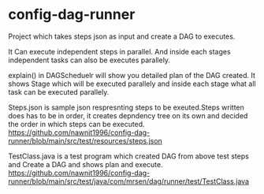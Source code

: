 # config-dag-runner
Project which takes steps json as input and create a DAG to executes.

It Can execute independent  steps in parallel. And inside each stages independent tasks can also be executes parallely.

explain() in DAGScheduelr will show you detailed plan of the DAG created. It shows Stage which will be executed parallely and inside each stage what all task can be executed parallely.

Steps.json is sample json respresnting steps to be exeuted.Steps written does has to be in order, it creates depndency tree on its own and decided the order in which steps can be executed.
https://github.com/nawnit1996/config-dag-runner/blob/main/src/test/resources/steps.json

TestClass.java is a test program which created DAG from above test steps and Create a DAG and shows plan and execute. 
https://github.com/nawnit1996/config-dag-runner/blob/main/src/test/java/com/mrsen/dag/runner/test/TestClass.java
